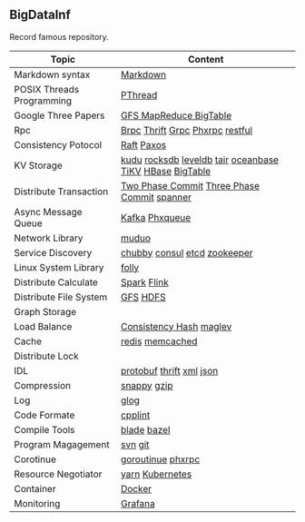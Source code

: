 ## BigDataInf
Record famous repository.

|Topic   | Content|
| ------ | ------ |
| Markdown syntax | [Markdown](https://www.markdownguide.org/basic-syntax/)|
|POSIX Threads Programming | [PThread](https://computing.llnl.gov/tutorials/pthreads/)|
|Google Three Papers | [GFS MapReduce BigTable](./GoogleThreePapers/ThreePapers.md)|
|Rpc |[Brpc]() [Thrift]() [Grpc]() [Phxrpc]() [restful]()|
|Consistency Potocol | [Raft](./ConsistencyProtocol/Raft.md) [Paxos](./ConsistencyProtocol/Paxos.md)
|KV Storage |[kudu](./KVStorage/Kudu.md) [rocksdb]() [leveldb]() [tair]() [oceanbase]() [TiKV]() [HBase]() [BigTable]()|
|Distribute Transaction|[Two Phase Commit]() [Three Phase Commit]() [spanner]()|
|Async Message Queue| [Kafka]() [Phxqueue]()|
|Network Library|[muduo]()|
|Service Discovery|[chubby]() [consul]() [etcd]() [zookeeper]()|
|Linux System Library|[folly]()|
|Distribute Calculate|[Spark]() [Flink]()|
|Distribute File System|[GFS]() [HDFS]()|
|Graph Storage||
|Load Balance|[Consistency Hash]() [maglev]()|
|Cache|[redis]() [memcached]()|
|Distribute Lock||
|IDL|[protobuf]() [thrift]() [xml]() [json]()|
|Compression|[snappy]() [gzip]()|
|Log|[glog]()|
|Code Formate|[cpplint](https://github.com/google/styleguide)|
|Compile Tools|[blade](https://github.com/chen3feng/typhoon-blade) [bazel](https://github.com/bazelbuild/bazel)|
|Program Magagement|[svn]() [git](https://git-scm.com/book/zh/v2)|
|Corotinue|[goroutinue]() [phxrpc]()|
|Resource Negotiator|[yarn]() [Kubernetes]()|
|Container|[Docker]()|
|Monitoring|[Grafana]()|
